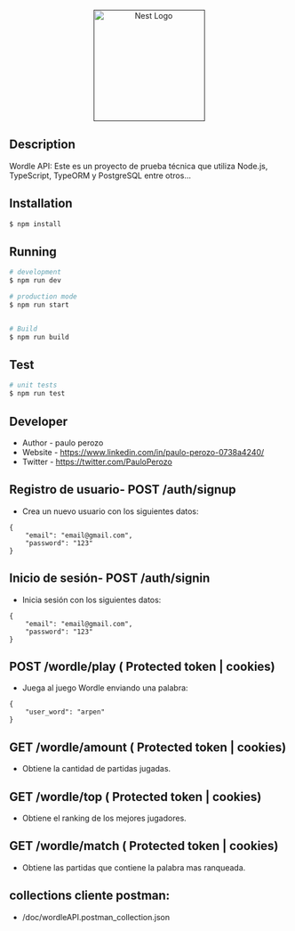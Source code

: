 <p align="center">
  <a href="" target="blank"><img src="https://1000logos.net/wp-content/uploads/2023/05/Wordle-Emblem.png" width="200" alt="Nest Logo" /></a>
</p>




## Description

Wordle API: Este es un proyecto de prueba técnica que utiliza Node.js, TypeScript, TypeORM y PostgreSQL entre otros...

## Installation

```bash
$ npm install
```

## Running

```bash
# development
$ npm run dev

# production mode
$ npm run start


# Build
$ npm run build
```

## Test

```bash
# unit tests
$ npm run test
```

## Developer

- Author - paulo perozo
- Website - https://www.linkedin.com/in/paulo-perozo-0738a4240/
- Twitter - https://twitter.com/PauloPerozo

## Registro de usuario- POST /auth/signup
- Crea un nuevo usuario con los siguientes datos:
```
{
    "email": "email@gmail.com",
    "password": "123"
}
```
## Inicio de sesión- POST /auth/signin
- Inicia sesión con los siguientes datos:
```
{
    "email": "email@gmail.com",
    "password": "123"
}
```

## POST /wordle/play ( Protected token | cookies) 
- Juega al juego Wordle enviando una palabra:
```
{
    "user_word": "arpen"
}
```

## GET /wordle/amount ( Protected token | cookies) 
- Obtiene la cantidad de partidas jugadas.

## GET /wordle/top ( Protected token | cookies) 
- Obtiene el ranking de los mejores jugadores.

## GET /wordle/match ( Protected token | cookies) 
- Obtiene las partidas que contiene la palabra mas ranqueada.
 
## collections cliente postman:
- /doc/wordleAPI.postman_collection.json
